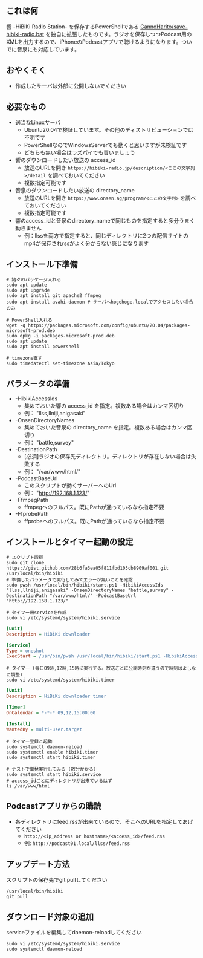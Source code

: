 ## これは何
響 -HiBiKi Radio Station- を保存するPowerShellである [CannoHarito/save-hibiki-radio.bat](https://gist.github.com/CannoHarito/75acd6ac09edfa93b54864bdd6b4df3e) を独自に拡張したものです。ラジオを保存しつつPodcast用のXMLを出力するので、iPhoneのPodcastアプリで聴けるようになります。ついでに音泉にも対応しています。

## おやくそく
* 作成したサーバは外部に公開しないでください

## 必要なもの
* 適当なLinuxサーバ
    * Ubuntu20.04で検証しています。その他のディストリビューションでは不明です
    * PowerShellなのでWindowsServerでも動くと思いますが未検証です
    * どちらも無い場合はラズパイでも買いましょう
* 響のダウンロードしたい放送の access_id
    * 放送のURLを開き `https://hibiki-radio.jp/description/<ここの文字列>/detail` を調べておいてください
    * 複数指定可能です
* 音泉のダウンロードしたい放送の directory_name
    * 放送のURLを開き `https://www.onsen.ag/program/<ここの文字列>` を調べておいてください
    * 複数指定可能です
* 響のaccess_idと音泉のdirectory_nameで同じものを指定すると多分うまく動きません
    * 例：llssを両方で指定すると、同じディレクトリに2つの配信サイトのmp4が保存されrssがよく分からない感じになります

## インストール下準備
``` shell
# 諸々のパッケージ入れる
sudo apt update
sudo apt upgrade
sudo apt install git apache2 ffmpeg
sudo apt install avahi-daemon # サーバへhogehoge.localでアクセスしたい場合のみ

# PowerShell入れる
wget -q https://packages.microsoft.com/config/ubuntu/20.04/packages-microsoft-prod.deb
sudo dpkg -i packages-microsoft-prod.deb
sudo apt update
sudo apt install powershell

# timezone直す
sudo timedatectl set-timezone Asia/Tokyo
```

## パラメータの準備
* -HibikiAccessIds
    * 集めておいた響の access_id を指定。複数ある場合はカンマ区切り
    * 例： "llss,llniji,anigasaki"
* -OnsenDirectoryNames
    * 集めておいた音泉の directory_name を指定。複数ある場合はカンマ区切り
    * 例： "battle,survey"
* -DestinationPath
    * [必須]ラジオの保存先ディレクトリ。ディレクトリが存在しない場合は失敗する
    * 例： "/var/www/html/"
* -PodcastBaseUrl
    * このスクリプトが動くサーバーへのUrl
    * 例： "http://192.168.1.123/"
* -FfmpegPath
    * ffmpegへのフルパス。既にPathが通っているなら指定不要
* -FfprobePath
    * ffprobeへのフルパス。既にPathが通っているなら指定不要

## インストールとタイマー起動の設定
``` shell
# スクリプト取得
sudo git clone https://gist.github.com/28b6fa3ea05f811fbd103cb8909af001.git /usr/local/bin/hibiki
# 準備したパラメータで実行してみてエラーが無いことを確認
sudo pwsh /usr/local/bin/hibiki/start.ps1 -HibikiAccessIds "llss,llniji,anigasaki" -OnsenDirectoryNames "battle,survey" -DestinationPath "/var/www/html/" -PodcastBaseUrl "http://192.168.1.123/"

# タイマー用serviceを作成
sudo vi /etc/systemd/system/hibiki.service
```
``` ini
[Unit]
Description = HiBiKi downloader

[Service]
Type = oneshot
ExecStart = /usr/bin/pwsh /usr/local/bin/hibiki/start.ps1 -HibikiAccessIds "llss,llniji,anigasaki" -OnsenDirectoryNames "battle,survey" -DestinationPath "/var/www/html/" -PodcastBaseUrl "http://192.168.1.123/"
```
``` shell
# タイマー (毎日09時,12時,15時に実行する。放送ごとに公開時刻が違うので時刻はよしなに調整)
sudo vi /etc/systemd/system/hibiki.timer
```
``` ini
[Unit]
Description = HiBiKi downloader timer

[Timer]
OnCalendar = *-*-* 09,12,15:00:00

[Install]
WantedBy = multi-user.target
```
``` shell
# タイマー登録と起動
sudo systemctl daemon-reload
sudo systemctl enable hibiki.timer
sudo systemctl start hibiki.timer

# テストで単発実行してみる (数分かかる)
sudo systemctl start hibiki.service
# access_idごとにディレクトリが出来ているはず
ls /var/www/html
```

## Podcastアプリからの購読
* 各ディレクトリにfeed.rssが出来ているので、そこへのURLを指定してあげてください
    * `http://<ip_address or hostname>/<access_id>/feed.rss`
    * 例: `http://podcast01.local/llss/feed.rss`

## アップデート方法
スクリプトの保存先でgit pullしてください
``` shell
/usr/local/bin/hibiki
git pull
```

## ダウンロード対象の追加
serviceファイルを編集してdaemon-reloadしてください
``` shell
sudo vi /etc/systemd/system/hibiki.service
sudo systemctl daemon-reload
```
